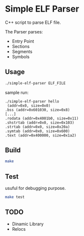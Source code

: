 Simple ELF Parser
====

C++ script to parse ELF file.

The Parser parses:

* Entry Point
* Sections
* Segments
* Symbols


Usage
----
```bash
./simple-elf-parser ELF_FILE
```

sample run:

```
./simple-elf-parser hello
 (addr=0x0, size=0x0)
.bss (addr=0x601030, size=0x8)
[...]
.rodata (addr=0x4001b0, size=0x11)
.shstrtab (addr=0x0, size=0x103)
.strtab (addr=0x0, size=0x20a)
.symtab (addr=0x0, size=0x600)
.text (addr=0x400000, size=0x1a2)
```


Build
----
```bash
make
```


Test
---
usuful for debugging purpose.

```bash
make test
```


TODO
----
* Dinamic Library
* Relocs
